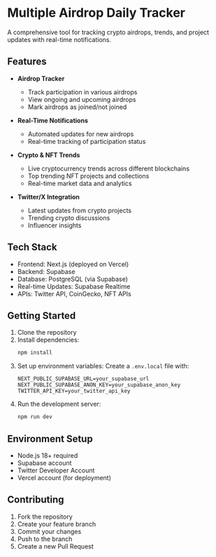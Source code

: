 # Multiple Airdrop Daily Tracker

A comprehensive tool for tracking crypto airdrops, trends, and project updates with real-time notifications.

## Features

- **Airdrop Tracker**
  - Track participation in various airdrops
  - View ongoing and upcoming airdrops
  - Mark airdrops as joined/not joined

- **Real-Time Notifications**
  - Automated updates for new airdrops
  - Real-time tracking of participation status

- **Crypto & NFT Trends**
  - Live cryptocurrency trends across different blockchains
  - Top trending NFT projects and collections
  - Real-time market data and analytics

- **Twitter/X Integration**
  - Latest updates from crypto projects
  - Trending crypto discussions
  - Influencer insights

## Tech Stack

- Frontend: Next.js (deployed on Vercel)
- Backend: Supabase
- Database: PostgreSQL (via Supabase)
- Real-time Updates: Supabase Realtime
- APIs: Twitter API, CoinGecko, NFT APIs

## Getting Started

1. Clone the repository
2. Install dependencies:
   ```bash
   npm install
   ```
3. Set up environment variables:
   Create a `.env.local` file with:
   ```
   NEXT_PUBLIC_SUPABASE_URL=your_supabase_url
   NEXT_PUBLIC_SUPABASE_ANON_KEY=your_supabase_anon_key
   TWITTER_API_KEY=your_twitter_api_key
   ```
4. Run the development server:
   ```bash
   npm run dev
   ```

## Environment Setup

- Node.js 18+ required
- Supabase account
- Twitter Developer Account
- Vercel account (for deployment)

## Contributing

1. Fork the repository
2. Create your feature branch
3. Commit your changes
4. Push to the branch
5. Create a new Pull Request
